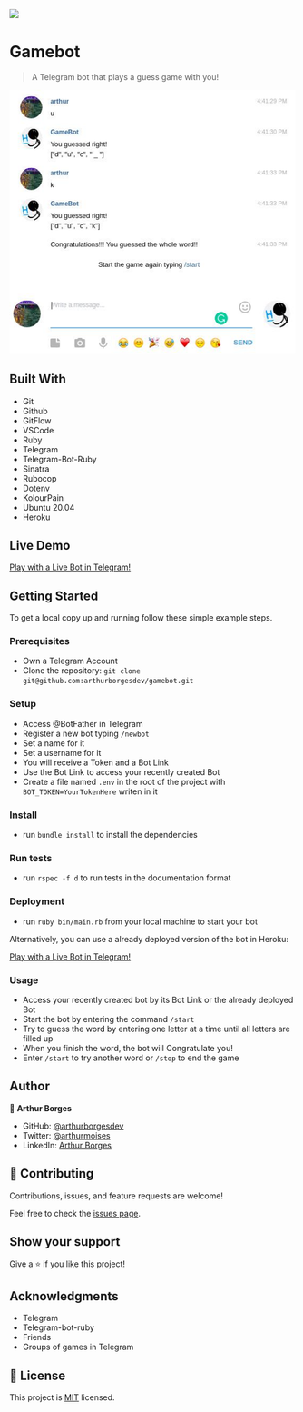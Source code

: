 ![](https://img.shields.io/badge/Microverse-blueviolet)

# Gamebot

> A Telegram bot that plays a guess game with you!

![game-screenshot](./game_screenshot.jpg)


## Built With

- Git
- Github
- GitFlow
- VSCode
- Ruby
- Telegram
- Telegram-Bot-Ruby
- Sinatra
- Rubocop
- Dotenv
- KolourPain
- Ubuntu 20.04
- Heroku 

## Live Demo

[Play with a Live Bot in Telegram!](https://t.me/Just_guess_bot)


## Getting Started

To get a local copy up and running follow these simple example steps.

### Prerequisites

- Own a Telegram Account
- Clone the repository: `git clone git@github.com:arthurborgesdev/gamebot.git` 

### Setup

- Access @BotFather in Telegram
- Register a new bot typing `/newbot`
- Set a name for it
- Set a username for it
- You will receive a Token and a Bot Link 
- Use the Bot Link to access your recently created Bot
- Create a file named `.env` in the root of the project with `BOT_TOKEN=YourTokenHere` writen in it  

### Install

- run `bundle install` to install the dependencies

### Run tests

- run `rspec -f d` to run tests in the documentation format

### Deployment

- run `ruby bin/main.rb` from your local machine to start your bot

Alternatively, you can use a already deployed version of the bot in Heroku: 

[Play with a Live Bot in Telegram!](https://t.me/Just_guess_bot)

### Usage

- Access your recently created bot by its Bot Link or the already deployed Bot
- Start the bot by entering the command `/start`
- Try to guess the word by entering one letter at a time until all letters are filled up
- When you finish the word, the bot will Congratulate you!
- Enter `/start` to try another word or `/stop` to end the game

## Author

👤 **Arthur Borges**

- GitHub: [@arthurborgesdev](https://github.com/arthurborgesdev)
- Twitter: [@arthurmoises](https://twitter.com/arthurmoises)
- LinkedIn: [Arthur Borges](https://linkedin.com/in/arthurmoises)

## 🤝 Contributing

Contributions, issues, and feature requests are welcome!

Feel free to check the [issues page](https://github.com/arthurborgesdev/gamebot/issues).

## Show your support

Give a ⭐️ if you like this project!

## Acknowledgments

- Telegram
- Telegram-bot-ruby
- Friends
- Groups of games in Telegram

## 📝 License

This project is [MIT](./LICENSE) licensed.
